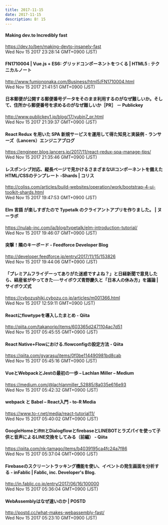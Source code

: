 ```yaml
---
title: 2017-11-15
date: 2017-11-15
description: B! 15
---
```


#### Making dev.to Incredibly fast
https://dev.to/ben/making-devto-insanely-fast<br>
Wed Nov 15 2017 23:28:14 GMT+0900 (JST)<br>


#### FN1710004 | Vue.js + ES6: グリッドコンポーネントをつくる | HTML5 : テクニカルノート
http://www.fumiononaka.com/Business/html5/FN1710004.html<br>
Wed Nov 15 2017 21:41:51 GMT+0900 (JST)<br>


#### 日本郵便が公開する郵便番号データをそのまま利用するのがなぜ難しいか。そして、住所から郵便番号を求めるのがなぜ難しいか［PR］ － Publickey
http://www.publickey1.jp/blog/17/yubin7_pr.html<br>
Wed Nov 15 2017 21:39:37 GMT+0900 (JST)<br>


#### React Redux を用いた SPA 新規サービスを運用して得た知見と実装例 - ランサーズ（Lancers）エンジニアブログ
https://engineer.blog.lancers.jp/2017/11/react-redux-spa-manage-tips/<br>
Wed Nov 15 2017 21:35:46 GMT+0900 (JST)<br>


####   レスポンシブ対応、縦長ページで見かけるさまざまなUIコンポーネントを備えたHTML/CSSのテンプレート -Shards | コリス
http://coliss.com/articles/build-websites/operation/work/bootstrap-4-ui-toolkit-shards.html<br>
Wed Nov 15 2017 19:47:53 GMT+0900 (JST)<br>


#### Elm 言語 が楽しすぎたので Typetalk のクライアントアプリを作りました。 | ヌーラボ
https://nulab-inc.com/ja/blog/typetalk/elm-introduction-tutorial/<br>
Wed Nov 15 2017 19:46:07 GMT+0900 (JST)<br>


#### 突撃！隣のキーボード - Feedforce Developer Blog
http://developer.feedforce.jp/entry/2017/11/15/153826<br>
Wed Nov 15 2017 19:44:06 GMT+0900 (JST)<br>


#### 「プレミアムフライデーってありがた迷惑ですよね？」と日経新聞で意見したら、経産省がやってきた──サイボウズ青野慶久と「日本人の休み方」を議論 | サイボウズ式
https://cybozushiki.cybozu.co.jp/articles/m001366.html<br>
Wed Nov 15 2017 12:59:11 GMT+0900 (JST)<br>


#### Reactにflowtypeを導入したまとめ - Qiita
http://qiita.com/takanorip/items/603365d2471104ac7d51<br>
Wed Nov 15 2017 05:45:55 GMT+0900 (JST)<br>


#### React Native+Flowにおける.flowconfigの設定方法	 - Qiita
https://qiita.com/gyarasu/items/0f0be114490981bd8cab<br>
Wed Nov 15 2017 05:45:16 GMT+0900 (JST)<br>


#### VueとWebpackとJestの最初の一歩 – Lachlan Miller – Medium
https://medium.com/@lachlanmiller_52885/8a035e616e93<br>
Wed Nov 15 2017 05:42:32 GMT+0900 (JST)<br>


####     webpack と Babel – React入門     - to-R Media  
https://www.to-r.net/media/react-tutorial11/<br>
Wed Nov 15 2017 05:40:02 GMT+0900 (JST)<br>


#### GoogleHomeとiftttとDialogflowとfirebaseとLINEBOTとラズパイを使って子供と音声によるLINE交換をしてみる（前編） - Qiita
https://qiita.com/nk-tamago/items/b4039195ca4fc24a7f86<br>
Wed Nov 15 2017 05:37:04 GMT+0900 (JST)<br>


#### Firebaseのスクリーントラッキング機能を使い、イベントの発生画面を分析する - inFablic | Fablic, inc. Developer's Blog.
http://in.fablic.co.jp/entry/2017/06/16/100000<br>
Wed Nov 15 2017 05:36:04 GMT+0900 (JST)<br>


#### WebAssemblyはなぜ速いのか | POSTD
http://postd.cc/what-makes-webassembly-fast/<br>
Wed Nov 15 2017 05:23:10 GMT+0900 (JST)<br>


